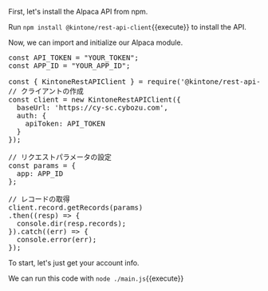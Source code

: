 First, let's install the Alpaca API from npm.

Run `npm install @kintone/rest-api-client`{{execute}} to install the API.

Now, we can import and initialize our Alpaca module.

<pre class="file" data-filename="main.js" data-target="append">
const API_TOKEN = "YOUR_TOKEN";
const APP_ID = "YOUR_APP_ID";

const { KintoneRestAPIClient } = require('@kintone/rest-api-client');
// クライアントの作成
const client = new KintoneRestAPIClient({
  baseUrl: 'https://cy-sc.cybozu.com',
  auth: {
    apiToken: API_TOKEN
  }
});

// リクエストパラメータの設定
const params = {
  app: APP_ID
};

// レコードの取得
client.record.getRecords(params)
.then((resp) => {
  console.dir(resp.records);
}).catch((err) => {
  console.error(err);
});
</pre>

To start, let's just get your account info.


We can run this code with `node ./main.js`{{execute}}